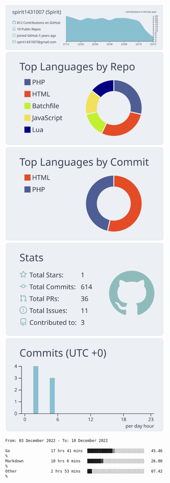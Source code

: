 [![](https://raw.githubusercontent.com/spirit1431007/spirit1431007/master/profile-summary-card-output/nord_bright/0-profile-details.svg)](https://git.io/spiritx)
[![](https://raw.githubusercontent.com/spirit1431007/spirit1431007/master/profile-summary-card-output/nord_bright/1-repos-per-language.svg)](https://git.io/spiritx) [![](https://raw.githubusercontent.com/spirit1431007/spirit1431007/master/profile-summary-card-output/nord_bright/2-most-commit-language.svg)](https://git.io/spiritx)
[![](https://raw.githubusercontent.com/spirit1431007/spirit1431007/master/profile-summary-card-output/nord_bright/3-stats.svg)](https://git.io/spiritx) [![](https://raw.githubusercontent.com/spirit1431007/spirit1431007/master/profile-summary-card-output/nord_bright/4-productive-time.svg)](https://git.io/spiritx)

<!--START_SECTION:waka-->

```text
From: 03 December 2022 - To: 10 December 2022

Go                  17 hrs 41 mins  ███████████▒░░░░░░░░░░░░░   45.46 %
Markdown            10 hrs 6 mins   ██████▓░░░░░░░░░░░░░░░░░░   26.00 %
Other               2 hrs 53 mins   ██░░░░░░░░░░░░░░░░░░░░░░░   07.42 %
```

<!--END_SECTION:waka-->
